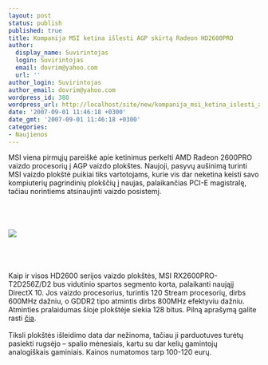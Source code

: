```yaml
---
layout: post
status: publish
published: true
title: Kompanija MSI ketina išlesti AGP skirtą Radeon HD2600PRO
author:
  display_name: Suvirintojas
  login: Suvirintojas
  email: dovrim@yahoo.com
  url: ''
author_login: Suvirintojas
author_email: dovrim@yahoo.com
wordpress_id: 380
wordpress_url: http://localhost/site/new/kompanija_msi_ketina_islesti_agp_skirta_radeon_hd2600pro/
date: '2007-09-01 11:46:18 +0300'
date_gmt: '2007-09-01 11:46:18 +0300'
categories:
- Naujienos
---
```

<p>MSI viena pirmųjų pareiškė apie ketinimus perkelti AMD Radeon 2600PRO vaizdo procesorių į AGP vaizdo plokštes. Naujoji, pasyvų aušinimą turinti MSI vaizdo plokštė puikiai tiks vartotojams, kurie vis dar neketina keisti savo kompiuterių pagrindinių plokščių į naujas, palaikančias PCI-E magistralę, tačiau norintiems atsinaujinti vaizdo posistemį.<br />
<br><br />
<br> <br><img src="http://global.msi.com.tw/uploads/prod_de45bd8a61441ef11e1a93c2d37f0c01.jpg"><br><br />
<br><br />
<br>Kaip ir visos HD2600 serijos vaizdo plokštės, MSI RX2600PRO-T2D256Z/D2 bus vidutinio spartos segmento korta, palaikanti naująjį DirectX 10.  Jos vaizdo procesorius, turintis 120 Stream procesorių, dirbs 600MHz dažniu, o GDDR2 tipo atmintis dirbs 800MHz efektyviu dažniu. Atminties pralaidumas šioje plokštėje siekia 128 bitus. Pilną aprašymą galite rasti <a class="ns" href="http://global.msi.com.tw/index.php?func=proddesc&amp;prod_no=1303&amp;maincat_no=130&amp;cat2_no=137">čia</a>.<br />
<br>Tiksli plokštės išleidimo data dar nežinoma, tačiau ji parduotuves turėtų pasiekti rugsėjo – spalio mėnesiais, kartu su dar kelių gamintojų analogiškais gaminiais. Kainos numatomos tarp 100-120 eurų.</p>
